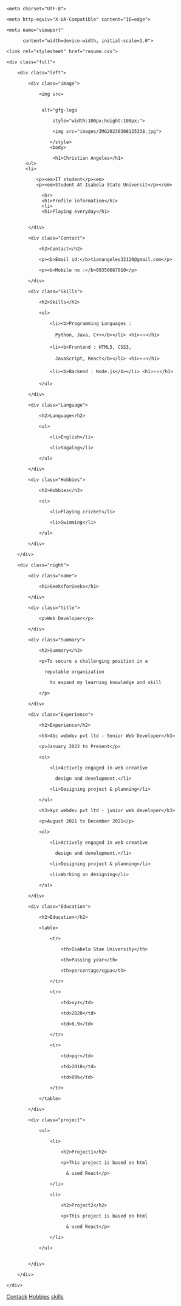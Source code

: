 
<html lang="en">
 

<head>

    <meta charset="UTF-8">

    <meta http-equiv="X-UA-Compatible" content="IE=edge">

    <meta name="viewport"

          content="width=device-width, initial-scale=1.0">

    <link rel="stylesheet" href="resume.css">

</head>
 

<body>

    <div class="full">

        <div class="left">

            <div class="image">

                <img src=


                 alt="gfg-logo
                 
                     style="width:100px;height:100px;">
                     
                     <img src="images/IMG20230308125338.jpg">
                    
                    </style>
                    <body> 
                     
                     <h1>Christian Angeles</h1>
           <ul>
           <li>
               
               <p><em>IT student</p><em>
               <p><em>Student At Isabela State Universit</p></em>
               
                 <hr>
                 <h1>Profile information</h1>
                 <li>
                 <h1>Playing everyday</h1>
      
       
            </div>

            <div class="Contact">

                <h2>Contact</h2>

                <p><b>Email id:</b>tianangeles32120@gmail.com</p>

                <p><b>Mobile no :</b>09350667010</p>

            </div>

            <div class="Skills">

                <h2>Skills</h2>

                <ul>

                    <li><b>Programming Languages : 

                      Python, Java, C++</b></li> <h1>⭐⭐</h1>

                    <li><b>Frontend : HTML5, CSS3, 

                      JavaScript, React</b></li> <h1>⭐⭐</h1>

                    <li><b>Backend : Node.js</b></li> <h1>⭐⭐</h1>

                </ul>

            </div>

            <div class="Language">

                <h2>Language</h2>

                <ul>

                    <li>English</li>

                    <li>tagalog</li>

                </ul>

            </div>

            <div class="Hobbies">

                <h2>Hobbies</h2>

                <ul>

                    <li>Playing cricket</li>

                    <li>Swimming</li>

                </ul>

            </div>

        </div>

        <div class="right">

            <div class="name">

                <h1>GeeksforGeeks</h1>

            </div>

            <div class="title">

                <p>Web Developer</p>

            </div>

            <div class="Summary">

                <h2>Summary</h2>

                <p>To secure a challenging position in a 

                  reputable organization

                    to expand my learning knowledge and skill

                </p>

            </div>

            <div class="Experience">

                <h2>Experience</h2>

                <h3>Abc webdev pvt ltd - Senior Web Developer</h3>

                <p>January 2022 to Present</p>

                <ul>

                    <li>Actively engaged in web creative 

                      design and development.</li>

                    <li>Designing project & planning</li>

                </ul>

                <h3>Xyz webdev pvt ltd - junior web developer</h3>

                <p>August 2021 to December 2021</p>

                <ul>

                    <li>Actively engaged in web creative 

                      design and development.</li>

                    <li>Designing project & planning</li>

                    <li>Working on designing</li>

                </ul>

            </div>

            <div class="Education">

                <h2>Education</h2>

                <table>

                    <tr>

                        <th>Isabela Stae University</th>

                        <th>Passing year</th>

                        <th>percentage/cgpa</th>

                    </tr>

                    <tr>

                        <td>xyz</td>

                        <td>2020</td>

                        <td>8.9</td>

                    </tr>

                    <tr>

                        <td>pqr</td>

                        <td>2018</td>

                        <td>89%</td>

                    </tr>

                </table>

            </div>

            <div class="project">

                <ul>

                    <li>

                        <h2>Project1</h2>

                        <p>This project is based on html 

                          & used React</p>

                    </li>

                    <li>

                        <h2>Project2</h2>

                        <p>This project is based on html 

                          & used React</p>

                    </li>

                </ul>
                

            </div>

        </div>

    </div>

</body>
 

</html>

<a href="url">Contack</a>
<a href="url">Hobbies</a>
<a href="url">skills</a>
